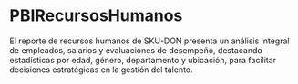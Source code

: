 # PBIRecursosHumanos
El reporte de recursos humanos de SKU-DON presenta un análisis integral de empleados, salarios y evaluaciones de desempeño, destacando estadísticas por edad, género, departamento y ubicación, para facilitar decisiones estratégicas en la gestión del talento.
